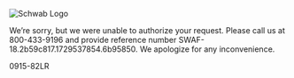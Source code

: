 ![Schwab Logo](http://content.schwab.com/apperror/logo.png)

We’re sorry, but we were unable to authorize your request. Please call us at 800-433-9196 and provide reference number SWAF-18.2b59c817.1729537854.6b95850. We apologize for any inconvenience.

0915-82LR